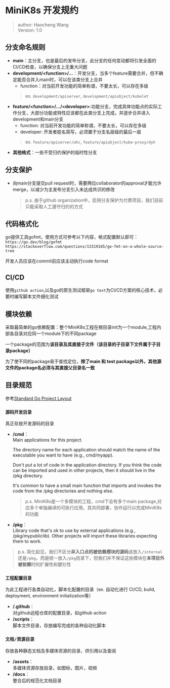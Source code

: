 # MiniK8s 开发规约

> author: Haocheng Wang  
> Version: 1.0  

## 分支命名规则
- **main**：主分支，也是最后的发布分支，此分支的任何变动都将引发全面的CI/CD检查，以确保分支上无重大问题
- **development/\<function\>/...**：开发分支，当多个feature需要合并，但不确定能否合并入main时，可以在该类分支上合并
  - function：对当前开发功能的简单称谓，不要太长，可以存在多级
  > ex. `development/apiserver`, `development/apiobject/kubelet`
- **feature/\<function\>/.../\<developer\>**:功能分支，完成具体功能点的实际工作分支，大部分功能或特性应该都在此类分支上完成，并逐步合并进入development和main分支
  - function: 对当前开发功能的简单称谓，不要太长，可以存在多级
  - developer: 开发者姓名简写，必须置于分支名层级的最后一层
  > ex. `feature/apiserver/whc`, `feature/apiobject/kube-proxy/dyh`
- **其他格式**：一些不受归约保护的临时性分支

## 分支保护
- 向main分支提交pull request时，需要两位collaborator的approval才能允许merge，以减少为主发布分支引入未达成共识的修改  
  > p.s. 由于github organization中，启用分支保护为付费项目，我们目前只能采取人工遵守归约的方式

## 代码格式化
go提供工具gofmt，使用方式可参考以下内容，格式配置默认即可：    
`https://go.dev/blog/gofmt`   
`https://stackoverflow.com/questions/13319165/go-fmt-on-a-whole-source-tree`   

开发人员应该在commit前应该主动执行code format

## CI/CD
使用`github action`,以及go的原生测试框架`go text`为CI/CD方案的核心技术，必要时编写脚本文件细化测试

## 模块依赖
采取最简单的go依赖配置：整个MiniK8s工程在根目录init为一个module,工程内部各目录对应同一个module下的不同package  

一个package的范围为**该目录及其直接子文件（该目录的子目录下文件属于子目录package）**   

为了使不同的package易于查找定位，**除了main 和 test package以外，其他源文件的package名必须与其直接父目录名一致**  

## 目录规范
参考[Standard Go Project Layout](https://github.com/golang-standards/project-layout)  
### `源码开发目录`
真正存放开发源码的目录
- **/cmd**：  
  Main applications for this project.

  The directory name for each application should match the name of the executable you want to have (e.g., cmd/myapp).

  Don't put a lot of code in the application directory. If you think the code can be imported and used in other projects, then it should live in the /pkg directory. 

  It's common to have a small main function that imports and invokes the code from the /pkg directories and nothing else.
  > p.s. MiniK8s是一个多模块的工程，cmd下会有多个main package,对应多个单独编译的可执行应用，其共同部署，协作运行以完成MiniK8s的功能
- **/pkg**：  
  Library code that's ok to use by external applications (e.g., /pkg/mypubliclib). Other projects will import these libraries expecting them to work.
> p.s. 简化起见，我们不区分**非入口点的被依赖模块的源码**该放入`/internal`还是`/pkg`，而是统一放入`/pkg`目录下，但我们并不保证这些模块在**本项目外被依赖**时的扩展性和健壮性
### `工程配置目录`
为此工程进行各类自动化，脚本化配置的目录（ex. 自动化进行 CI/CD, build, deployment, environment initialization等）
- **/.github**：  
  对github远程仓库的配置目录，如github action
- **/scripts**：  
  脚本文件目录，存放编写完成的各种自动化脚本
### `文档/资源目录`
存放各种静态文档及多媒体资源的目录，供引用以及查阅
- **/assets**：  
  多媒体资源存放目录，如图标，图片，视频
- **/docs**：  
  整合后的规范化文档目录